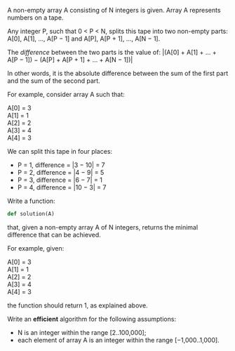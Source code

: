 A non-empty array A consisting of N integers is given. Array A represents numbers on a tape.

Any integer P, such that 0 < P < N, splits this tape into two non-empty parts: A[0], A[1], ..., A[P − 1] and A[P], A[P + 1], ..., A[N − 1].

The _difference_ between the two parts is the value of: |(A[0] + A[1] + ... + A[P − 1]) − (A[P] + A[P + 1] + ... + A[N − 1])|

In other words, it is the absolute difference between the sum of the first part and the sum of the second part.

For example, consider array A such that:

  A[0] = 3 <br>
  A[1] = 1 <br>
  A[2] = 2 <br>
  A[3] = 4 <br>
  A[4] = 3 <br>

We can split this tape in four places:

* P = 1, difference = |3 − 10| = 7
* P = 2, difference = |4 − 9| = 5
* P = 3, difference = |6 − 7| = 1
* P = 4, difference = |10 − 3| = 7

Write a function:

```python
def solution(A)
```

that, given a non-empty array A of N integers, returns the minimal difference that can be achieved.

For example, given:

  A[0] = 3 <br>
  A[1] = 1 <br>
  A[2] = 2 <br>
  A[3] = 4 <br>
  A[4] = 3 <br>

the function should return 1, as explained above.

Write an **efficient** algorithm for the following assumptions:

* N is an integer within the range [2..100,000];
* each element of array A is an integer within the range [−1,000..1,000].
